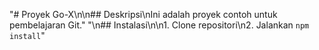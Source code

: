 "# Proyek Go-X\n\n## Deskripsi\nIni adalah proyek contoh untuk pembelajaran Git." 
"\n## Instalasi\n\n1. Clone repositori\n2. Jalankan `npm install`" 

